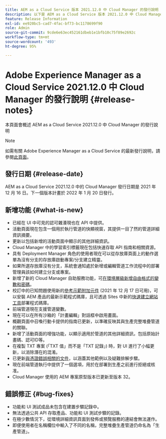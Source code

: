 ```yaml
---
title: AEM as a Cloud Service 版本 2021.12.0 中 Cloud Manager 的發行說明
description: 以下是 AEM as a Cloud Service 版本 2021.12.0 中 Cloud Manager 的發行說明
feature: Release Information
exl-id: ee920bc5-cad7-4fac-bf73-bc1178699f90
role: Admin
source-git-commit: 9cde6e63ec452161dbeb1e1bfb10c75f89e2692c
workflow-type: tm+mt
source-wordcount: '493'
ht-degree: 95%

---
```


# Adobe Experience Manager as a Cloud Service 2021.12.0 中 Cloud Manager 的發行說明 {#release-notes}

本頁面會概述 AEM as a Cloud Service 2021.12.0 中 Cloud Manager 的發行說明

>[!NOTE]
>
>如需有關 Adobe Experience Manager as a Cloud Service 的最新發行說明，請參閱[此頁面](/help/release-notes/release-notes-cloud/release-notes-current.md)。

## 發行日期 {#release-date}

AEM as a Cloud Service 2021.12.0 中的 Cloud Manager 發行日期是 2021 年 12 月 16 日。下一個版本計畫於 2022 年 1 月 20 日發行。

## 新增功能 {#what-is-new}

* 已經在 UI 中可見的認可雜湊現也在 API 中提供。
* 活動頁面現在包含一個用於執行管道的快顯視窗，其提供一目了然的管道詳細資訊摘要。
* 更新以包括新增的活動頁面中顯示的其他詳細資訊。
* Cloud Manager 中的學習索引標籤現在包括快速存取 API 指南和相關資源。
* 具有 Deployment Manager 角色的使用者現在可以從存放庫頁面上的動作選單為沒有分支的存放庫啟動專案/分支建立精靈。
* 如果所選存放庫沒有分支，系統會通知處於新增或編輯管道工作流程中的部署管理員該如何建立分支或專案。
* 新增了新的 Cloud Manager 自助服務功能，可[在環境層級新增自由格式的變數和密碼](/help/implementing/cloud-manager/environment-variables.md)。
* 校訂中的已知問題使用新的[參考示範附加元件](/help/journey-sites/demos-add-on/overview.md) (2021 年 12 月 17 日可用)，可以安裝 AEM 產品的最新示範程式碼庫，且可透過 Sites 中新的[快速建立網站工具](/help/journey-sites/quick-site/overview.md)部署程式碼庫。
* 前端管道現在支援管道變數。
* 現在可以在所有沙箱的「計畫編輯」對話框中啟用畫面。
* 概觀頁面中召喚行動卡提供的指南已更新，以準確反映其與生產完整堆疊管道的關聯。
* 新增了活動頁面的增強功能，以顯示適用於管道的其他詳細資訊，包括原始計畫碼、認可ID等。
* 在複製 TXT 專案 (「TXT 值」而不是「TXT 記錄」) 時，對 UI 進行了小幅更新，以消除潛在的混淆。
* 已更新[與憑證錯誤相關的文件](/help/implementing/cloud-manager/managing-ssl-certifications/add-ssl-certificate.md#certificate-errors)，以涵蓋其他範例以及疑難排解步驟。
* 現在前端管道執行中提供了一個選項，用於在部署到生產之前進行拒絕或核准。
* Cloud Manager 使用的 AEM 專案原型版本已更新至版本 32。


## 錯誤修正 {#bug-fixes}

* 功能和 UI 測試成品未包含在建置步驟記錄中。
* 無法透過公共 API 存取產品、功能和 UI 測試步驟的記錄。
* 在極少數情況下，從環境詳細資訊頁面到發佈或預覽服務的連結會無法運作。
* 即便使用者在名稱欄位中輸入了不同的名稱，完整堆疊生產管道仍命名為「生產管道」。
